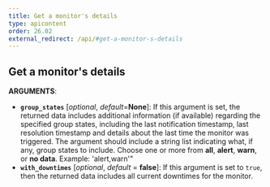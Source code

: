 ```yaml
---
title: Get a monitor's details
type: apicontent
order: 26.02
external_redirect: /api/#get-a-monitor-s-details
---
```


## Get a monitor's details

**ARGUMENTS**:

* **`group_states`** [*optional*, *default*=**None**]:
    If this argument is set, the returned data includes additional information (if available) regarding the specified group states, including the last notification timestamp, last resolution timestamp and details about the last time the monitor was triggered. The argument should include a string list indicating what, if any, group states to include. Choose one or more from **all**, **alert**, **warn**, or **no data**. Example: 'alert,warn'"
* **`with_downtimes`** [*optional*, *default* = **false**]:
    If this argument is set to `true`, then the returned data includes all current downtimes for the monitor.
